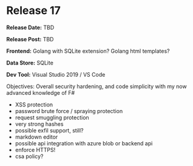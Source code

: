 # Release 17

__Release Date:__ TBD

__Release Post:__ TBD

__Frontend:__ Golang with SQLite extension? Golang html templates?

__Data Store:__ SQLite

__Dev Tool:__ Visual Studio 2019 / VS Code

Objectives: Overall security hardening, and code simplicity with my now advanced knowledge of F#

- XSS protection
- password brute force / spraying protection
- request smuggling protection
- very strong hashes
- possible exfil support, still?
- markdown editor
- possible api integration with azure blob or backend api
- enforce HTTPS!
- csa policy?
